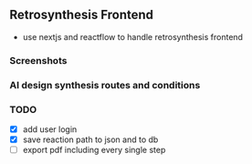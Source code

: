 ## Retrosynthesis Frontend

- use nextjs and reactflow to handle retrosynthesis frontend

### Screenshots

### AI design synthesis routes and conditions

### TODO

- [x] add user login
- [x] save reaction path to json and to db
- [ ] export pdf including every single step
